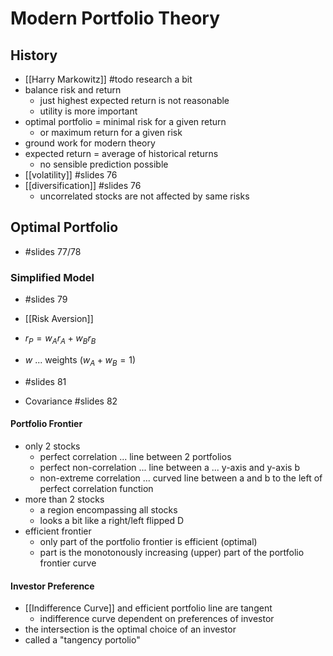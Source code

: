 # Modern Portfolio Theory
## History
- [[Harry Markowitz]] #todo research a bit
- balance risk and return
	- just highest expected return is not reasonable
	- utility is more important
- optimal portfolio = minimal risk for a given return
	- or maximum return for a given risk
- ground work for modern theory
- expected return = average of historical returns
	- no sensible prediction possible
- [[volatility]] #slides 76
- [[diversification]] #slides 76
	- uncorrelated stocks are not affected by same risks

##  Optimal Portfolio
- #slides 77/78

### Simplified Model
- #slides 79
- [[Risk Aversion]]
- $r_{P} = w_{A}r_{A} + w_{B}r_{B}$
- $w$ ... weights ($w_{A}+w_{B} = 1$)
- #slides 81

- Covariance #slides 82

#### Portfolio Frontier
- only 2 stocks
	- perfect correlation ... line between 2 portfolios
	- perfect non-correlation ... line between a ... y-axis and y-axis b
	- non-extreme correlation ... curved line between a and b to the left of perfect correlation function
- more than 2 stocks
	- a region encompassing all stocks
	- looks a bit like a right/left flipped D
- efficient frontier
	- only part of the portfolio frontier is efficient (optimal)
	- part is the monotonously increasing (upper) part of the portfolio frontier curve

#### Investor Preference
- [[Indifference Curve]] and efficient portfolio line are tangent
	- indifference curve dependent on preferences of investor
- the intersection is the optimal choice of an investor
- called a "tangency portolio"





